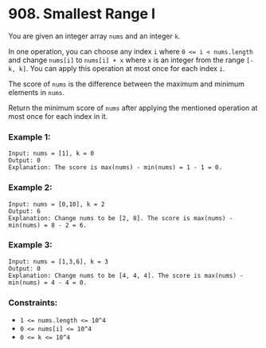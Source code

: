# 908. Smallest Range I

You are given an integer array `nums` and an integer `k`.

In one operation, you can choose any index `i` where `0 <= i < nums.length` and change `nums[i]` to `nums[i] + x` where `x` is an integer from the range `[-k, k]`. You can apply this operation at most once for each index `i`.

The score of `nums` is the difference between the maximum and minimum elements in `nums`.

Return the minimum score of `nums` after applying the mentioned operation at most once for each index in it.

### Example 1:

```
Input: nums = [1], k = 0
Output: 0
Explanation: The score is max(nums) - min(nums) = 1 - 1 = 0.
```

### Example 2:

```
Input: nums = [0,10], k = 2
Output: 6
Explanation: Change nums to be [2, 8]. The score is max(nums) - min(nums) = 8 - 2 = 6.
```

### Example 3:

```
Input: nums = [1,3,6], k = 3
Output: 0
Explanation: Change nums to be [4, 4, 4]. The score is max(nums) - min(nums) = 4 - 4 = 0.
```

### Constraints:

- `1 <= nums.length <= 10^4`
- `0 <= nums[i] <= 10^4`
- `0 <= k <= 10^4`
